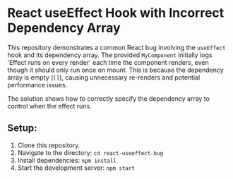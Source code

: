 # React useEffect Hook with Incorrect Dependency Array

This repository demonstrates a common React bug involving the `useEffect` hook and its dependency array.  The provided `MyComponent` initially logs 'Effect runs on every render' each time the component renders, even though it should only run once on mount. This is because the dependency array is empty (`[]`), causing unnecessary re-renders and potential performance issues.

The solution shows how to correctly specify the dependency array to control when the effect runs.

## Setup:

1. Clone this repository.
2. Navigate to the directory: `cd react-useeffect-bug`
3. Install dependencies: `npm install`
4. Start the development server: `npm start`